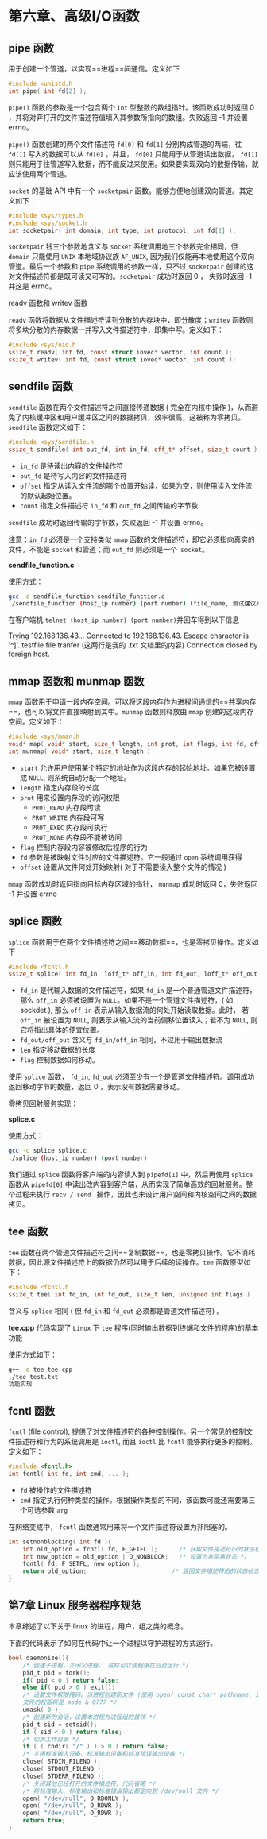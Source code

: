 # 第六章、高级I/O函数

 ## pipe 函数

 用于创建一个管道，以实现==进程==间通信。定义如下

 ```c
 #include <unistd.h
 int pipe( int fd[2] );
 ```

 `pipe()` 函数的参数是一个包含两个 `int` 型整数的数组指针。该函数成功时返回 0 ，并将对弈打开的文件描述符值填入其参数所指向的数组。失败返回 -1 并设置 errno。

 `pipe()` 函数创建的两个文件描述符 `fd[0]` 和 `fd[1]` 分别构成管道的两端，往 `fd[1]` 写入的数据可以从 `fd[0]` 。并且， `fd[0]` 只能用于从管道读出数据， `fd[1]` 则只能用于往管道写入数据，而不能反过来使用。如果要实现双向的数据传输，就应该使用两个管道。

 `socket` 的基础 API 中有一个 `socketpair` 函数。能够方便地创建双向管道。其定义如下：

 ```c
 #include <sys/types.h
 #include <sys/socket.h
 int socketpair( int domain, int type, int protocol, int fd[2] );
 ```

 `socketpair` 钱三个参数地含义与 `socket` 系统调用地三个参数完全相同，但 `domain` 只能使用 `UNIX` 本地域协议族 `AF_UNIX`, 因为我们仅能再本地使用这个双向管道。最后一个参数和 `pipe` 系统调用的参数一样，只不过 `socketpair` 创建的这对文件描述符都是既可读又可写的。`socketpair` 成功时返回 0 ， 失败时返回 -1 并这是 errno。

readv 函数和 writev 函数

 `readv` 函数将数据从文件描述符读到分散的内存块中，即分散度；`writev` 函数则将多块分散的内存数据一并写入文件描述符中，即集中写。定义如下：

 ```c
 #include <sys/uio.h
 ssize_t readv( int fd, const struct iovec* vector, int count );
 ssize_t writev( int fd, const struct iovec* vector, int count );
 ```

 ## sendfile 函数

 `sendfile` 函数在两个文件描述符之间直接传递数据 ( 完全在内核中操作 )，从而避免了内核缓冲区和用户缓冲区之间的数据拷贝，效率很高，这被称为零拷贝。 `sendfile` 函数定义如下：

 ```Cpp
 #include <sys/sendfile.h
 ssize_t sendfile( int out_fd, int in_fd, off_t* offset, size_t count );
 ```

 - `in_fd` 是待读出内容的文件操作符
 - `out_fd` 是待写入内容的文件描述符
 - `offset` 指定从读入文件流的哪个位置开始读，如果为空，则使用读入文件流的默认起始位置。
 - `count` 指定文件描述符 `in_fd` 和 `out_fd` 之间传输的字节数

 `sendfile` 成功时返回传输的字节数，失败返回 -1 并设置 errno。

 注意：`in_fd` 必须是一个支持类似 `mmap` 函数的文件描述符，即它必须指向真实的文件，不能是 `socket` 和管道；而 `out_fd` 则必须是一个` socket`。

 **sendfile_function.c**

 使用方式：

 ```bash
 gcc -o sendfile_function sendfile_function.c
 ./sendfile_function (host_ip number) (port number) (file_name, 测试建议用.txt)
 ```

   在客户端机 `telnet (host_ip number) (port number)`并回车得到以下信息

   Trying 192.168.136.43...
   Connected to 192.168.136.43.
   Escape character is '^]'.
   testfile
   file tranfer (这两行是我的 .txt 文档里的内容)
   Connection closed by foreign host.

 ## mmap 函数和 munmap 函数

 `mmap` 函数用于申请一段内存空间。可以将这段内存作为进程间通信的==共享内存==，也可以将文件直接映射到其中。`munmap` 函数则释放由 `mmap` 创建的这段内存空间。定义如下：

 ```c
 #include <sys/mman.h
 void* map( void* start, size_t length, int prot, int flags, int fd, off_t offset );
 int munmap( void* start, size_t length )
 ```

 - `start` 允许用户使用某个特定的地址作为这段内存的起始地址。如果它被设置成 `NULL`, 则系统自动分配一个地址。
 - `length` 指定内存段的长度
 - `prot` 用来设置内存段的访问权限
   - `PROT_READ`	内存段可读
   - `PROT_WRITE`  内存段可写
   - `PROT_EXEC`    内存段可执行
   - `PROT_NONE`    内存段不能被访问
 - `flag` 控制内存段内容被修改后程序的行为
 - `fd` 参数是被映射文件对应的文件描述符。它一般通过 `open` 系统调用获得
 - `offset` 设置从文件何处开始映射( 对于不需要读入整个文件的情况 )

 `mmap` 函数成功时返回指向目标内存区域的指针， `munmap` 成功时返回 0，失败返回 -1 并设置 errno

 ## splice 函数

 `splice` 函数用于在两个文件描述符之间==移动数据==，也是零拷贝操作。定义如下

 ```C
 #include <fcntl.h
 ssize_t splice( int fd_in, loff_t* off_in, int fd_out, loff_t* off_out, size_t len, unsigned int flags );
 ```

 - `fd_in` 是代输入数据的文件描述符，如果 `fd_in` 是一个普通管道文件描述符，那么 `off_in` 必须被设置为 `NULL`。如果不是一个管道文件描述符，( 如 sockdet ), 那么 `off_in` 表示从输入数据流的何处开始读取数据。此时， 若 `off_in` 被设置为 `NULL`, 则表示从输入流的当前偏移位置读入；若不为 `NULL`, 则它将指出具体的便宜位置。
 - `fd_out/off_out` 含义与 `fd_in/off_in` 相同，不过用于输出数据流
 - `len` 指定移动数据的长度
 - `flag` 控制数据如何移动。

 使用 `splice` 函数， `fd_in`, `fd_out` 必须至少有一个是管道文件描述符。调用成功返回移动字节的数量，返回 0 ，表示没有数据需要移动。

 零拷贝回射服务实现：

 **splice.c**

 使用方式：

 ```bash
 gcc -o splice splice.c
 ./splice (host_ip number) (port number)
 ```

 我们通过 `splice` 函数将客户端的内容读入到 `pipefd[1]` 中，然后再使用 `splice` 函数从 `pipefd[0]` 中读出改内容到客户端，从而实现了简单高效的回射服务。整个过程未执行 `recv / send ` 操作，因此也未设计用户空间和内核空间之间的数据拷贝。

 ## tee 函数

 `tee` 函数在两个管道文件描述符之间==复制数据==，也是零拷贝操作。它不消耗数据，因此源文件描述符上的数据仍然可以用于后续的读操作。`tee` 函数原型如下：

 ```c
 #include <fcntl.h
 ssize_t tee( int fd_in, int fd_out, size_t len, unsigned int flags )
 ```

 含义与 `splice` 相同 ( 但 `fd_in` 和 `fd_out` 必须都是管道文件描述符) 。

 **tee.cpp** 代码实现了 `Linux` 下 `tee` 程序(同时输出数据到终端和文件的程序)的基本功能

 使用方式如下：

 ```bash
 g++ -o tee tee.cpp
 ./tee test.txt
 功能实现
 ```

## fcntl 函数

`fcntl` (file control), 提供了对文件描述符的各种控制操作。另一个常见的控制文件描述符和行为的系统调用是 `ioctl`, 而且 `ioctl` 比 `fcntl` 能够执行更多的控制。定义如下：

```C
#include <fcntl.h>
int fcntl( int fd, int cmd, ... );
```

- `fd` 被操作的文件描述符
- `cmd` 指定执行何种类型的操作。根据操作类型的不同，该函数可能还需要第三个可选参数 `arg`

在网络变成中， `fcntl` 函数通常用来将一个文件描述符设置为非阻塞的。

```C
int setnonblocking( int fd ){
    int old_option = fcntl( fd, F_GETFL );		/* 获取文件描述符旧的状态标志 */
    int new_option = old_option | O_NONBLOCK;	/* 设置为非阻塞状态 */
    fcntl( fd, F_SETFL, new_option );
    return old_option;						  /* 返回文件描述符旧的状态标志，以便日后回复该状态标志 */
}
```

## 第7章 Linux 服务器程序规范

本章综述了以下关于 linux 的进程，用户，组之类的概念。

下面的代码表示了如何在代码中让一个进程以守护进程的方式运行。

```c
bool daemonize(){
    /* 创建子进程，关闭父进程， 这样可以使程序在后台运行 */
    pid_t pid = fork();
    if( pid < 0 ) return false;
    else if( pid > 0 ) exit();
    /* 设置文件权限掩码。当进程创建新文件 (使用 open( const char* pathname, int flags, mode_t mode ) 系统调用) 时，
    文件的权限将是 mode & 0777 */
    umask( 0 );
    /* 创建新的会话，设置本进程为进程组的首领 */
    pid_t sid = setsid();
    if ( sid < 0 ) return false;
    /* 切换工作目录 */
    if ( ( chdir( "/" ) ) > 0 ) return false;
    /* 关闭标准输入设备、标准输出设备和标准错误输出设备 */
    close( STDIN_FILENO );
    close( STDOUT_FILENO );
    close( STDERR_FILENO );
    /* 关闭其他已经打开的文件描述符，代码省略 */
    /* 将标准输入、标准输出和标准错误输出都定向到 /dev/null 文件 */
    open( "/dev/null", O_RDONLY );
    open( "/dev/null", O_RDWR );
    open( "/dev/null", O_RDWR );
    return true;
}
```